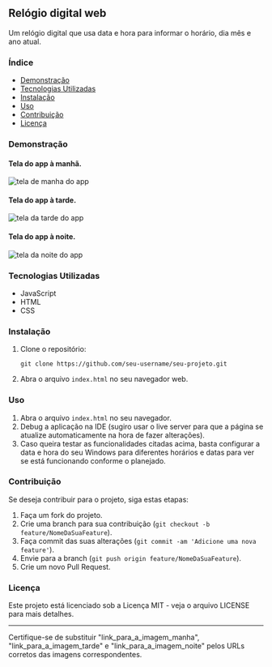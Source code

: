 



## Relógio digital web

Um relógio digital que usa data e hora para informar o horário, dia mês e ano atual.

### Índice
- [Demonstração](#demonstração)
- [Tecnologias Utilizadas](#tecnologias-utilizadas)
- [Instalação](#instalação)
- [Uso](#uso)
- [Contribuição](#contribuição)
- [Licença](#licença)

### Demonstração

#### Tela do app à manhã.
![tela de manha do app](../images/sky.jpg)

#### Tela do app à tarde.
![tela da tarde do app](../images/por_do_sol.jpeg)

#### Tela do app à noite.
![tela da noite do app](../images/lua_cheia.jpg)

### Tecnologias Utilizadas
- JavaScript
- HTML
- CSS

### Instalação
1. Clone o repositório:
   ```
   git clone https://github.com/seu-username/seu-projeto.git
   ```
2. Abra o arquivo `index.html` no seu navegador web.

### Uso
1. Abra o arquivo `index.html` no seu navegador.
2. Debug a aplicação na IDE (sugiro usar o live server para que a página se atualize automaticamente na hora de fazer alterações).
3. Caso queira testar as funcionalidades citadas acima, basta configurar a data e hora do seu Windows para diferentes horários e datas para ver se está funcionando conforme o planejado.

### Contribuição
Se deseja contribuir para o projeto, siga estas etapas:
1. Faça um fork do projeto.
2. Crie uma branch para sua contribuição (`git checkout -b feature/NomeDaSuaFeature`).
3. Faça commit das suas alterações (`git commit -am 'Adicione uma nova feature'`).
4. Envie para a branch (`git push origin feature/NomeDaSuaFeature`).
5. Crie um novo Pull Request.

### Licença
Este projeto está licenciado sob a Licença MIT - veja o arquivo LICENSE para mais detalhes.

--- 

Certifique-se de substituir "link_para_a_imagem_manha", "link_para_a_imagem_tarde" e "link_para_a_imagem_noite" pelos URLs corretos das imagens correspondentes.
